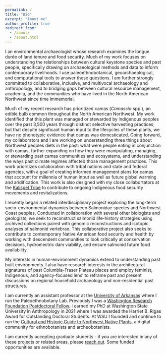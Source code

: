 ```yaml
---
permalink: /
title: "Bio"
excerpt: "About me"
author_profile: true
redirect_from: 
  - /about/
  - /about.html
---
```


I an environmental archaeologist whose research examines the longue durée of land tenure and food security. Much of my work focuses on understanding the relationships between cultural keystone species and past people, specifically drawing on archaeological methods and data to inform contemporary livelihoods. I use paleoethnobotanical, geoarchaeological, and computational tools to answer these questions. I am further strongly committed to collaborative, inclusive, and multivocal archaeology and anthropology, and to bridging gaps between cultural resource management, academia, and the communities who have lived in the North American Northwest since time immemorial. 

Much of my recent research has prioritized camas (*Camassia* spp.), an edible bulb common throughout the North American Northwest. My work identified that this plant was managed or stewarded by Indigenous peoples over the past 3,500 years through distinct selective harvesting practices; but that despite significant human input to the lifecycles of these plants, we have no phenotypic evidence that camas was domesticated. Going forward, my collaborators and I are working on understanding three things about Northwest peoples diets in the past: what were people eating in conjunction with camas, further expanding on how they were manipulating, managing, or stewarding past camas communities and ecosystems, and understanding the ways past climate regimes affected those management practices. This work prioritizes collaboration with tribal nations and state and federal agencies, with a goal of creating informed management plans for camas that account for millennia of human input as well as future global warming and aridification. This work is also designed with my close collabortators at the [Kalispel Tribe](https://knrd.org/) to contribute to ongoing Indigenous food security movements and revitalizations. 

I recently began a related interdisciplinary project exploring the long-term socio-environmental dynamics between Salmonidae species and Northwest Coast peoples. Conducted in collaboration with several other biologists and geologists, we seek to reconstruct salmonid life-history strategies using archived collections paired with genomic reconstructions and isotopic analyses of salmonid vertebrae. This collaborative project also seeks to contribute to contemporary Native American food security and health by working with descendent communities to look critically at conservation decisions, hydroelectric dam viability, and ensure salmonid future food availability.

My interests in human-environment dynamics extend to understanding past built environments. I also have research interests in the architectural signatures of past Columbia-Fraser Plateau places and employ feminist, Indigenous, and agency-focused lens’ to reframe past and present discussions on regional household archaeology and non-residential past structures. 

I am currently an assistant professor at the [University of Arkansas](https://fulbright.uark.edu/departments/anthropology/areas-of-study/archaeology.php) where I run the Paleoethnobotany Lab. Previously I was a [Washington Research Foundation Postdoctoral Fellow](https://www.wrfseattle.org/grants/wrf-postdoctoral-fellowships/). I earned my PhD at Washington State University in Anthropology in 2021 where I was awarded the Harriet B. Rigas Award for Outstanding Doctoral Students. At WSU I founded and continue to run the [Cultural and Historic Guide to Northwest Native Plants](https://cdsc-wsu.org/nwnativeplants/), a digital community for ethnobotanists and archeobotanists.

I am currently accepting graduate students - if you are interested in any of these projects or related areas, please [reach out](mailto:mc143@uark.edu). Some funded opportunities are available.

